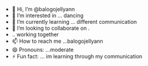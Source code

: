- 👋 Hi, I’m @balogojellyann
- 👀 I’m interested in ... dancing
- 🌱 I’m currently learning ... different communication
- 💞️ I’m looking to collaborate on .
- .. working together
- 📫 How to reach me ...balogojellyann
- 😄 Pronouns: ...moderate
- ⚡ Fun fact: ...
im learning through my communication
<!---
balogojellyann/balogojellyann is a ✨ special ✨ repository because its `README.md` (this file) appears on your GitHub profile.
You can click the Preview link to take a look at your changes.
--->
